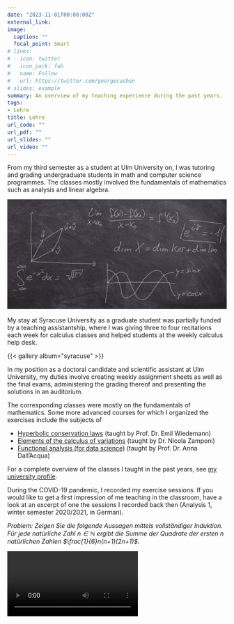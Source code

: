 ```yaml
---
date: "2023-11-01T00:00:00Z"
external_link: 
image: 
  caption: ""
  focal_point: Smart
# links:
# - icon: twitter
#   icon_pack: fab
#   name: Follow
#   url: https://twitter.com/georgecushen
# slides: example
summary: An overview of my teaching experience during the past years.
tags:
- Lehre
title: Lehre
url_code: ""
url_pdf: ""
url_slides: ""
url_video: ""
---
```


From my third semester as a student at Ulm University on, I was tutoring and grading undergraduate students in math and computer science programmes. The classes mostly involved the fundamentals of mathematics such as analysis and linear algebra.

![image](LA_Analysis.jpg)

My stay at Syracuse University as a graduate student was partially funded by a teaching assistantship, where I was giving three to four recitations each week for calculus classes and helped students at the weekly calculus help desk. 

{{< gallery album="syracuse" >}}

In my position as a doctoral candidate and scientific assistant at Ulm University, my duties involve creating weekly assignment sheets as well as the final exams, administering the grading thereof and presenting the solutions in an auditorium.

The corresponding classes were mostly on the fundamentals of mathematics. Some more advanced courses for which I organized the exercises include the subjects of

*	[Hyperbolic conservation laws](https://www.uni-ulm.de/en/ws20-1/hyperbolic-conservation-laws/) (taught by Prof. Dr. Emil Wiedemann)
*	[Elements of the calculus of variations](https://www.uni-ulm.de/en/mawi/iaa/lehre/ss-23/elements-of-calculus-of-variations/) (taught by Dr. Nicola Zamponi)
*	[Functional analysis (for data science)](https://www.uni-ulm.de/en/mawi/iaa/lehre/ws-23-24/functional-analysis/) (taught by Prof. Dr. Anna Dall’Acqua)

For a complete overview of the classes I taught in the past years, see [my university profile](https://www.uni-ulm.de/en/mawi/iaa/members/raphael-wagner/).

During the COVID-19 pandemic, I recorded my exercise sessions. If you would like to get a first impression of me teaching in the classroom, have a look at an excerpt of one the sessions I recorded back then (Analysis 1, winter semester 2020/2021, in German).

_Problem: Zeigen Sie die folgende Aussagen mittels vollständiger Induktion.
Für jede natürliche Zahl $n\in\mathbb{N}$ ergibt die Summe der Quadrate der ersten $n$ natürlichen Zahlen $\frac{1}{6}n(n+1)(2n+1)$._

<video src="exercise_excerpt.mp4" controls="controls" style="max-width: 730px;">
</video>


